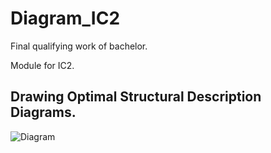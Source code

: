 # Diagram_IC2
Final qualifying work of bachelor.

Module for IC2. 

## Drawing Optimal Structural Description Diagrams.

![Diagram](https://i.imgur.com/Lks7uTx.png)
